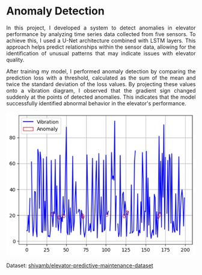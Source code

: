 # Anomaly Detection
<p align="justify">In this project, I developed a system to detect anomalies in elevator performance by analyzing time series data collected from five sensors. To achieve this, I used a U-Net architecture combined with LSTM layers. This approach helps predict relationships within the sensor data, allowing for the identification of unusual patterns that may indicate issues with elevator quality.</p>

<p align="justify">After training my model, I performed anomaly detection by comparing the prediction loss with a threshold, calculated as the sum of the mean and twice the standard deviation of the loss values. By projecting these values onto a vibration diagram, I observed that the gradient sign changed suddenly at the points of detected anomalies. This indicates that the model successfully identified abnormal behavior in the elevator's performance.</p>

![image description](./assets/anomaly.png)

Dataset: [shivamb/elevator-predictive-maintenance-dataset](https://www.kaggle.com/datasets/shivamb/elevator-predictive-maintenance-dataset)